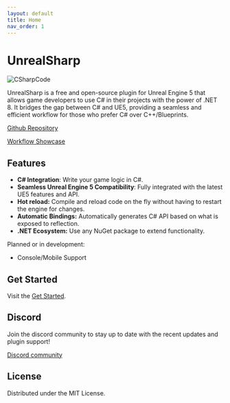 ```yaml
---
layout: default
title: Home
nav_order: 1
---
```


# UnrealSharp 

![CSharpCode](https://raw.githubusercontent.com/UnrealSharp/unrealsharp.github.io/main/media/home/CSharpCode.PNG)

UnrealSharp is a free and open-source plugin for Unreal Engine 5 that allows game developers to use C# in their projects with the power of .NET 8. It bridges the gap between C# and UE5, providing a seamless and efficient workflow for those who prefer C# over C++/Blueprints.


[Github Repository](https://github.com/UnrealSharp/UnrealSharp)

[Workflow Showcase](https://www.youtube.com/watch?v=NdbiysPTztA)

## Features

- **C# Integration**: Write your game logic in C#.
- **Seamless Unreal Engine 5 Compatibility**: Fully integrated with the latest UE5 features and API.
- **Hot reload:** Compile and reload code on the fly without having to restart the engine for changes.
- **Automatic Bindings:** Automatically generates C# API based on what is exposed to reflection.
- **.NET Ecosystem:** Use any NuGet package to extend functionality.

Planned or in development:
- Console/Mobile Support

## Get Started 

Visit the [Get Started](https://unrealsharp.github.io/get-started.html).

## Discord

Join the discord community to stay up to date with the recent updates and plugin support!

[Discord community](https://discord.gg/HQuJUYFxeV)

## License

Distributed under the MIT License.



